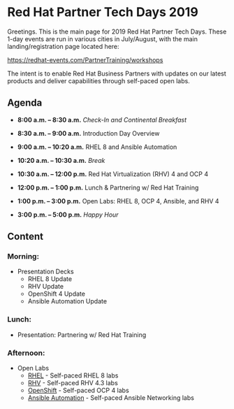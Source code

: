 # Red Hat Partner Tech Days 2019


Greetings. This is the main page for 2019 Red Hat Partner Tech Days. These 1-day events are run in various cities in July/August, with the main landing/registration page located here:

https://redhat-events.com/PartnerTraining/workshops

The intent is to enable Red Hat Business Partners with updates on our latest products and deliver capabilities through self-paced open labs.  

## Agenda

* **8:00 a.m. – 8:30 a.m.**	*Check-In and Continental Breakfast*
* **8:30 a.m. – 9:00 a.m.**	Introduction Day Overview
* **9:00 a.m. – 10:20 a.m.**	RHEL 8 and Ansible Automation
* **10:20 a.m. – 10:30 a.m.**	*Break*
* **10:30 a.m. – 12:00 p.m.**	Red Hat Virtualization (RHV) 4 and OCP 4

* **12:00 p.m. – 1:00 p.m.**	Lunch & Partnering w/ Red Hat Training

* **1:00 p.m. – 3:00 p.m.**	Open Labs: RHEL 8, OCP 4, Ansible, and RHV 4

* **3:00 p.m. – 5:00 p.m.**	*Happy Hour*


## Content

### Morning:

  * Presentation Decks 
     - RHEL 8 Update
     - RHV Update
     - OpenShift 4 Update
     - Ansible Automation Update
  
### Lunch: 

  * Presentation: Partnering w/ Red Hat Training

### Afternoon:

  * Open Labs
    - [RHEL](https://github.com/redhat-partner-tech/partner-tech-days/tree/master/RHEL8) - Self-paced RHEL 8 labs 
    - [RHV](https://github.com/redhat-partner-tech/partner-tech-days/tree/master/RHV) - Self-paced RHV 4.3 labs 
    - [OpenShift](https://github.com/redhat-partner-tech/partner-tech-days/tree/master/OpenShift4) - Self-paced OCP 4 labs 
    - [Ansible Automation](https://github.com/redhat-partner-tech/partner-tech-days/tree/master/Ansible) - Self-paced Ansible Networking labs
